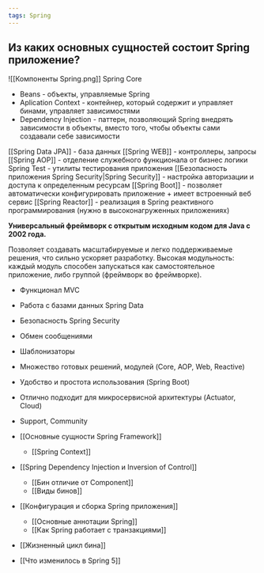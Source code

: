 ```yaml
---
tags: Spring
---
```

## Из каких основных сущностей состоит Spring приложение?

![[Компоненты Spring.png]]
Spring Core
- Beans - объекты, управляемые Spring
- Aplication Context - контейнер, который содержит и управляет бинами, управляет зависимостями
- Dependency Injection - паттерн, позволяющий Spring внедрять зависимости в объекты, вместо того, чтобы объекты сами создавали себе зависимости

[[Spring Data JPA]] - база данных
[[Spring WEB]] - контроллеры, запросы
[[Spring AOP]] - отделение служебного функционала от бизнес логики
Spring Test - утилиты тестирования приложения
[[Безопасность приложения Spring Security|Spring Security]] - настройка авторизации и доступа к определенным ресурсам
[[Spring Boot]] - позволяет автоматически конфигурировать приложение + имеет встроенный веб сервис
[[Spring Reactor]] - реализация в Spring реактивного программирования (нужно в высоконагруженных приложениях)

**Универсальный фреймворк с открытым исходным кодом для Java с 2002 года.**

Позволяет создавать масштабируемые и легко поддерживаемые решения, что сильно ускоряет разработку. Высокая модульность: каждый модуль способен запускаться как самостоятельное приложение, либо группой (фреймворк во фреймворке).
- Функционал MVC
- Работа с базами данных Spring Data
- Безопасность Spring Security
- Обмен сообщениями
- Шаблонизаторы
- Множество готовых решений, модулей (Core, AOP, Web, Reactive)
- Удобство и простота использования (Spring Boot)
- Отлично подходит для микросервисной архитектуры (Actuator, Cloud)
- Support, Community

-  [[Основные сущности Spring Framework]]
	-  [[Spring Context]]

- [[Spring Dependency Injection и Inversion of Control]]
	- [[Бин отличие от Component]]
	- [[Виды бинов]]

- [[Конфигурация и сборка Spring приложения]]
	- [[Основные аннотации Spring]]
	- [[Как Spring работает с транзакциями]]

- [[Жизненный цикл бина]]

- [[Что изменилось в Spring 5]]

